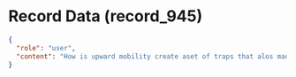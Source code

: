 # Record Data (record_945)

```json
{
  "role": "user",
  "content": "How is upward mobility create aset of traps that alos made a life of meaning difficult? "
}
```
